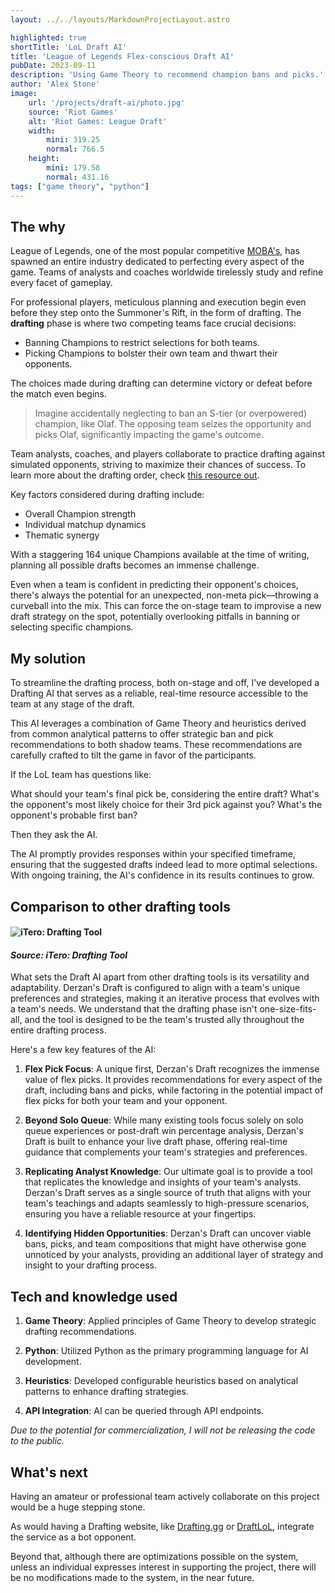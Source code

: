 ```yaml
---
layout: ../../layouts/MarkdownProjectLayout.astro

highlighted: true
shortTitle: 'LoL Draft AI'
title: 'League of Legends Flex-conscious Draft AI'
pubDate: 2023-09-11
description: 'Using Game Theory to recommend champion bans and picks.'
author: 'Alex Stone'
image:
    url: '/projects/draft-ai/photo.jpg'
    source: 'Riot Games'
    alt: 'Riot Games: League Draft'
    width:
        mini: 319.25
        normal: 766.5
    height:
        mini: 179.58
        normal: 431.16
tags: ["game theory", "python"]
---
```


## The why

League of Legends, one of the most popular competitive [MOBA's](https://en.wikipedia.org/wiki/Multiplayer_online_battle_arena), has spawned an entire industry dedicated to perfecting every aspect of the game. Teams of analysts and coaches worldwide tirelessly study and refine every facet of gameplay.

For professional players, meticulous planning and execution begin even before they step onto the Summoner's Rift, in the form of drafting. 
The **drafting** phase is where two competing teams face crucial decisions:

* Banning Champions to restrict selections for both teams.
* Picking Champions to bolster their own team and thwart their opponents.

The choices made during drafting can determine victory or defeat before the match even begins.

> Imagine accidentally neglecting to ban an S-tier (or overpowered) champion, like Olaf. The opposing team seizes the opportunity and picks Olaf, significantly impacting the game's outcome.

Team analysts, coaches, and players collaborate to practice drafting against simulated opponents, striving to maximize their chances of success. To learn more about the drafting order, check [this resource out](https://mobalytics.gg/blog/picks-bans-guide/).

Key factors considered during drafting include:

* Overall Champion strength
* Individual matchup dynamics
* Thematic synergy

With a staggering 164 unique Champions available at the time of writing, planning all possible drafts becomes an immense challenge.

Even when a team is confident in predicting their opponent's choices, there's always the potential for an unexpected, non-meta pick—throwing a curveball into the mix. This can force the on-stage team to improvise a new draft strategy on the spot, potentially overlooking pitfalls in banning or selecting specific champions.

## My solution

To streamline the drafting process, both on-stage and off, I've developed a Drafting AI that serves as a reliable, real-time resource accessible to the team at any stage of the draft.

This AI leverages a combination of Game Theory and heuristics derived from common analytical patterns to offer strategic ban and pick recommendations to both shadow teams. These recommendations are carefully crafted to tilt the game in favor of the participants.

If the LoL team has questions like:

What should your team's final pick be, considering the entire draft? 
What's the opponent's most likely choice for their 3rd pick against you? 
What's the opponent's probable first ban? 

Then they ask the AI.

The AI promptly provides responses within your specified timeframe, ensuring that the suggested drafts indeed lead to more optimal selections. With ongoing training, the AI's confidence in its results continues to grow.


<!-- ## Derzan's Draft example

To easily express the understanding of what the AI is trying to solve, I've invented a simplier "game" of draft, called **Derzan's Draft**.

In this game, there are only 2 roles to consider for each team (bot, support).

There are 10 champions in the game, each with their own strength.

Each champion counters 1 other, and is countered by 1 other.

A champion can possibly fill either one or both available roles.

There are 3 themes: Poke, Engage, Disengage

These roles have a rock-paper-scissors relationship where: Poke beats Disengage which beats Engage which beats Poke -->


## Comparison to other drafting tools

#### ![iTero: Drafting Tool](/projects/draft-ai/itero_draft.png)

#### *Source: iTero: Drafting Tool*

What sets the Draft AI apart from other drafting tools is its versatility and adaptability. Derzan's Draft is configured to align with a team's unique preferences and strategies, making it an iterative process that evolves with a team's needs. We understand that the drafting phase isn't one-size-fits-all, and the tool is designed to be the team's trusted ally throughout the entire drafting process.

Here's a few key features of the AI:

1. **Flex Pick Focus**: A unique first, Derzan's Draft recognizes the immense value of flex picks. It provides recommendations for every aspect of the draft, including bans and picks, while factoring in the potential impact of flex picks for both your team and your opponent.

2. **Beyond Solo Queue**: While many existing tools focus solely on solo queue experiences or post-draft win percentage analysis, Derzan's Draft is built to enhance your live draft phase, offering real-time guidance that complements your team's strategies and preferences.

3. **Replicating Analyst Knowledge**: Our ultimate goal is to provide a tool that replicates the knowledge and insights of your team's analysts. Derzan's Draft serves as a single source of truth that aligns with your team's teachings and adapts seamlessly to high-pressure scenarios, ensuring you have a reliable resource at your fingertips.

4. **Identifying Hidden Opportunities**: Derzan's Draft can uncover viable bans, picks, and team compositions that might have otherwise gone unnoticed by your analysts, providing an additional layer of strategy and insight to your drafting process.



## Tech and knowledge used

1. **Game Theory**: Applied principles of Game Theory to develop strategic drafting recommendations.

2. **Python**: Utilized Python as the primary programming language for AI development.

3. **Heuristics**: Developed configurable heuristics based on analytical patterns to enhance drafting strategies.

4. **API Integration**: AI can be queried through API endpoints.

*Due to the potential for commercialization, I will not be releasing the code to the public.*

## What's next

Having an amateur or professional team actively collaborate on this project would be a huge stepping stone. 

As would having a Drafting website, like [Drafting.gg](https://drafting.gg/) or [DraftLoL](https://draftlol.dawe.gg/), integrate the service as a bot opponent.

Beyond that, although there are optimizations possible on the system, unless an individual expresses interest in supporting the project, there will be no modifications made to the system, in the near future.